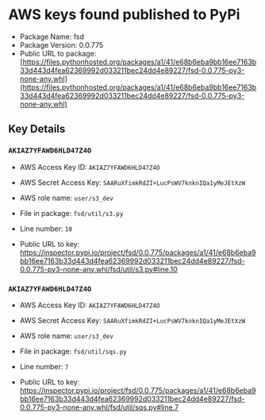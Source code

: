 # AWS keys found published to PyPi

* Package Name: fsd
* Package Version: 0.0.775
* Public URL to package: [https://files.pythonhosted.org/packages/a1/41/e68b6eba9bb16ee7163b33d443d4fea62369992d033211bec24dd4e89227/fsd-0.0.775-py3-none-any.whl](https://files.pythonhosted.org/packages/a1/41/e68b6eba9bb16ee7163b33d443d4fea62369992d033211bec24dd4e89227/fsd-0.0.775-py3-none-any.whl)

## Key Details

### `AKIAZ7YFAWD6HLD47Z4O`

* AWS Access Key ID: `AKIAZ7YFAWD6HLD47Z4O`
* AWS Secret Access Key: `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` 
* AWS role name: `user/s3_dev`
* File in package: `fsd/util/s3.py`
* Line number: `10`

* Public URL to key: https://inspector.pypi.io/project/fsd/0.0.775/packages/a1/41/e68b6eba9bb16ee7163b33d443d4fea62369992d033211bec24dd4e89227/fsd-0.0.775-py3-none-any.whl/fsd/util/s3.py#line.10



### `AKIAZ7YFAWD6HLD47Z4O`

* AWS Access Key ID: `AKIAZ7YFAWD6HLD47Z4O`
* AWS Secret Access Key: `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` 
* AWS role name: `user/s3_dev`
* File in package: `fsd/util/sqs.py`
* Line number: `7`

* Public URL to key: https://inspector.pypi.io/project/fsd/0.0.775/packages/a1/41/e68b6eba9bb16ee7163b33d443d4fea62369992d033211bec24dd4e89227/fsd-0.0.775-py3-none-any.whl/fsd/util/sqs.py#line.7


